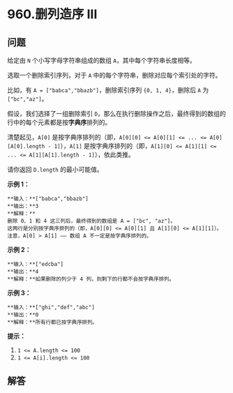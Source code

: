 # 960.删列造序 III

## 问题

给定由 `N` 个小写字母字符串组成的数组 `A`，其中每个字符串长度相等。

选取一个删除索引序列，对于 `A` 中的每个字符串，删除对应每个索引处的字符。

比如，有 `A = ["babca","bbazb"]`，删除索引序列 `{0, 1, 4}`，删除后 `A` 为`["bc","az"]`。

假设，我们选择了一组删除索引 `D`，那么在执行删除操作之后，最终得到的数组的行中的每个元素都是按**字典序**排列的。

清楚起见，`A[0]` 是按字典序排列的（即，`A[0][0] <= A[0][1] <= ... <= A[0][A[0].length - 1]`），`A[1]` 是按字典序排列的（即，`A[1][0] <= A[1][1] <= ... <= A[1][A[1].length - 1]`），依此类推。

请你返回 `D.length` 的最小可能值。

**示例 1：**

```
**输入：**["babca","bbazb"]
**输出：**3
**解释：**
删除 0、1 和 4 这三列后，最终得到的数组是 A = ["bc", "az"]。
这两行是分别按字典序排列的（即，A[0][0] <= A[0][1] 且 A[1][0] <= A[1][1]）。
注意，A[0] > A[1] —— 数组 A 不一定是按字典序排列的。

```

**示例 2：**

```
**输入：**["edcba"]
**输出：**4
**解释：**如果删除的列少于 4 列，则剩下的行都不会按字典序排列。

```

**示例 3：**

```
**输入：**["ghi","def","abc"]
**输出：**0
**解释：**所有行都已按字典序排列。

```

**提示：**

1. `1 <= A.length <= 100`
2. `1 <= A[i].length <= 100`



## 解答

